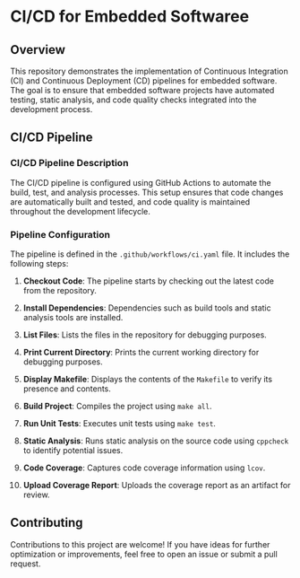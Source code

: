 # CI/CD for Embedded Softwaree

## Overview

This repository demonstrates the implementation of Continuous Integration (CI) and Continuous Deployment (CD) pipelines for embedded software. The goal is to ensure that embedded software projects have automated testing, static analysis, and code quality checks integrated into the development process. 

## CI/CD Pipeline

### CI/CD Pipeline Description

The CI/CD pipeline is configured using GitHub Actions to automate the build, test, and analysis processes. This setup ensures that code changes are automatically built and tested, and code quality is maintained throughout the development lifecycle.

### Pipeline Configuration

The pipeline is defined in the `.github/workflows/ci.yaml` file. It includes the following steps:

1. **Checkout Code**: The pipeline starts by checking out the latest code from the repository.

2. **Install Dependencies**: Dependencies such as build tools and static analysis tools are installed.

3. **List Files**: Lists the files in the repository for debugging purposes.

4. **Print Current Directory**: Prints the current working directory for debugging purposes.

5. **Display Makefile**: Displays the contents of the `Makefile` to verify its presence and contents.

6. **Build Project**: Compiles the project using `make all`.

7. **Run Unit Tests**: Executes unit tests using `make test`.

8. **Static Analysis**: Runs static analysis on the source code using `cppcheck` to identify potential issues.

9. **Code Coverage**: Captures code coverage information using `lcov`.

10. **Upload Coverage Report**: Uploads the coverage report as an artifact for review.

## Contributing

Contributions to this project are welcome! If you have ideas for further optimization or improvements, feel free to open an issue or submit a pull request.
